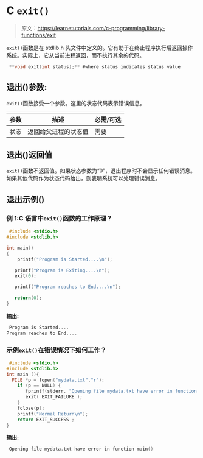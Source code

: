 # C `exit()`

> 原文：<https://learnetutorials.com/c-programming/library-functions/exit>

`exit()`函数是在 stdlib.h 头文件中定义的。它有助于在终止程序执行后返回操作系统。实际上，它从当前进程返回，而不执行其余的代码。

```c
 **void exit(int status);** #where status indicates status value 

```

## 退出()参数:

`exit()`函数接受一个参数。这里的状态代码表示错误信息。

| 参数 | 描述 | 必需/可选 |
| --- | --- | --- |
| 状态 | 返回给父进程的状态值 | 需要 |

## 退出()返回值

`exit()`函数不返回值。如果状态参数为“0”，退出程序时不会显示任何错误消息。如果其他代码作为状态代码给出，则表明系统可以处理错误消息。

## 退出示例()

### 例 1:C 语言中`exit()`函数的工作原理？

```c
 #include <stdio.h>
#include <stdlib.h>

int main()
{
    printf("Program is Started....\n");

   printf("Program is Exiting....\n");
   exit(0);

   printf("Program reaches to End....\n");

   return(0);
} 

```

**输出:**

```c
 Program is Started....
Program reaches to End.... 
```

### 示例`exit()`在错误情况下如何工作？

```c
 #include <stdio.h>
#include <stdlib.h>
int main (){
  FILE *p = fopen("mydata.txt","r");
    if (p == NULL) {
       fprintf(stderr, "Opening file mydata.txt have error in function main()\n");
       exit( EXIT_FAILURE );
    }
    fclose(p);
    printf("Normal Return\n");
    return EXIT_SUCCESS ;
} 

```

**输出:**

```c
 Opening file mydata.txt have error in function main() 
```
